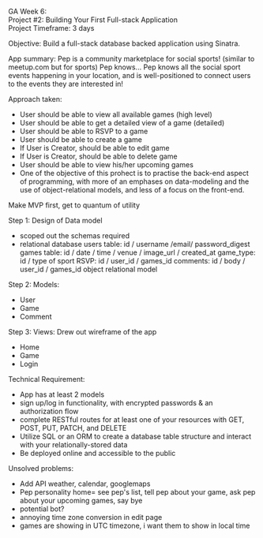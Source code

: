 GA Week 6:  
Project #2: Building Your First Full-stack Application  
Project Timeframe: 3 days  

Objective: 
Build a full-stack database backed application using Sinatra.

App summary:
Pep is a community marketplace for social sports! (similar to meetup.com but for sports)
Pep knows... Pep knows all the social sport events happening in your location, and is well-positioned to connect users to the events they are interested in!

Approach taken:
- User should be able to view all available games (high level)
- User should be able to get a detailed view of a game (detailed)
- User should be able to RSVP to a game
- User should be able to create a game
- If User is Creator, should be able to edit game
- If User is Creator, should be able to delete game
- User should be able to view his/her upcoming games
- One of the objective of this prohect is to practise the back-end aspect of programming, with more of an emphases on data-modeling and the use of object-relational models, and less of a focus on the front-end.


Make MVP first, get to quantum of utility

Step 1: Design of Data model
- scoped out the schemas required 
- relational database
users table: id / username /email/ password_digest
games table: id / date / time / venue / image_url / created_at
game_type: id / type of sport
RSVP: id / user_id / games_id
comments: id / body / user_id / games_id
object relational model 

Step 2: Models:
- User
- Game
- Comment

Step 3: Views:
Drew out wireframe of the app
- Home
- Game 
- Login

Technical Requirement:
- App has at least 2 models
- sign up/log in functionality, with encrypted passwords & an authorization flow
- complete RESTful routes for at least one of your resources with GET, POST, PUT, PATCH, and DELETE
- Utilize SQL or an ORM to create a database table structure and interact with your relationally-stored data
- Be deployed online and accessible to the public

Unsolved problems:
- Add API weather, calendar, googlemaps
- Pep personality
	home= see pep's list, tell pep about your game, ask pep about your upcoming games, say bye 
- potential bot?
- annoying time zone conversion in edit page
- games are showing in UTC timezone, i want them to show in local time
